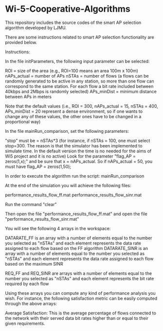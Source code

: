 # Wi-5-Cooperative-Algorithms
This repository includes the source codes of the smart AP selection algorithm developed by LJMU.

There are some instructions related to smart AP selection functionality are provided below.

Instructions:

In the file initParameters, the following input parameter can be selected:

ROI = size of the area (e.g., ROI=100 means an area 100m x 100m)
nAPs_actual = number of APs
nSTAs = number of flows (a flows can be randomly generated to be active in any station, so more than one flow can correspond to the same station. For each flow a bit rate included between 40kbps and 2Mbps is randomly selected)
APs_minDist = minimum distance between APs in meters

Note that the default values (i.e., ROI = 300, nAPs_actual = 15, nSTAs = 400, APs_minDist = 20 represent a dense environment, so if one wants to change any of these values, the other ones have to be changed in a proportional way)

In the file mainRun_comparison, set the following parameters:

"stop" must be = nSTAs*3 (for instance, if nSTAs = 100, one must select stop=300. The reason is that the simulator has been implemented to simulate time. In the default version the time is no needed for the aims of Wi5 project and it is no active)
Look for the parameter "flag_AP = zeros(1,x);" and be sure that x = nAPs_actual. So if nAPs_actual = 50, you must have flag_AP = zeros(1,50);

In order to execute the algorithm run the script: mainRun_comparison

At the end of the simulation you will achieve the following files:

performance_results_flow_ff.mat
performance_results_flow_sinr.mat

Run the command "clear"

Then open the file "performance_results_flow_ff.mat"
and open the file "performance_results_flow_sinr.mat"

You will see the following 4 arrays in the workspace:

DATARATE_FF is an array with a number of elements equal to the number you selected as "nSTAs" and each element represents the data rate assigned to each flow based on the FF algorithm
DATARATE_SINR is an array with a number of elements equal to the number you selected as "nSTAs" and each element represents the data rate assigned to each flow based on the maximum SINR

REQ_FF and REQ_SINR are arrays with a number of elements equal to the number you selected as "nSTAs" and each element represents the bit rate required by each flow

Using these arrays you can compute any kind of performance analysis you wish. For instance, the following satisfaction metric can be easily computed through the above arrays:

Average Satisfaction: This is the average percentage of flows connected to the network with their served data bit rates higher than or equal to their given requirements.

